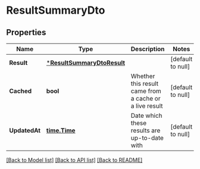 # ResultSummaryDto

## Properties
Name | Type | Description | Notes
------------ | ------------- | ------------- | -------------
**Result** | [***ResultSummaryDtoResult**](ResultSummaryDto_result.md) |  | [default to null]
**Cached** | **bool** | Whether this result came from a cache or a live result | [default to null]
**UpdatedAt** | [**time.Time**](time.Time.md) | Date which these results are up-to-date with | [default to null]

[[Back to Model list]](../README.md#documentation-for-models) [[Back to API list]](../README.md#documentation-for-api-endpoints) [[Back to README]](../README.md)

